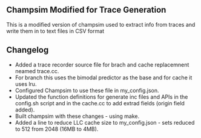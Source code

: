 ## Champsim Modified for Trace Generation
This is a modified version of champsim used to extract info from traces and write them in to text files in CSV format

## Changelog
- Added a trace recorder source file for brach and cache replacemnent neamed trace.cc.
- For branch this uses the bimodal predictor as the base and for cache it uses lru.
- Configured Champsim to use these file in my_config.json.
- Updated the function definitions for generate inc files and APIs in the config.sh script and in the cache.cc to add extrad fields (origin field added).
- Built champsim with these changes - using make.
- Added a line to reduce LLC cache size to my_config.json - sets reduced to 512 from 2048 (16MB to 4MB).
